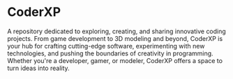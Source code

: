 # CoderXP
A repository dedicated to exploring, creating, and sharing innovative coding projects. From game development to 3D modeling and beyond, CoderXP is your hub for crafting cutting-edge software, experimenting with new technologies, and pushing the boundaries of creativity in programming. Whether you're a developer, gamer, or modeler, CoderXP offers a space to turn ideas into reality.
